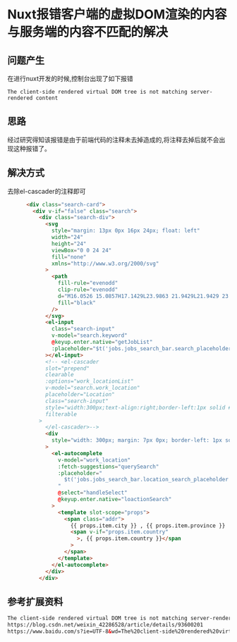 # Nuxt报错客户端的虚拟DOM渲染的内容与服务端的内容不匹配的解决

## 问题产生

在进行nuxt开发的时候,控制台出现了如下报错

```The client-side rendered virtual DOM tree is not matching server-rendered content```

## 思路

经过研究得知该报错是由于前端代码的注释未去掉造成的,将注释去掉后就不会出现这种报错了。

## 解决方式

去除el-cascader的注释即可

```html
      <div class="search-card">
        <div v-if="false" class="search">
          <div class="search-div">
            <svg
              style="margin: 13px 0px 16px 24px; float: left"
              width="24"
              height="24"
              viewBox="0 0 24 24"
              fill="none"
              xmlns="http://www.w3.org/2000/svg"
            >
              <path
                fill-rule="evenodd"
                clip-rule="evenodd"
                d="M16.0526 15.0857H17.1429L23.9863 21.9429L21.9429 23.9863L15.0857 17.1429V16.0594L14.7086 15.6823C13.152 17.0194 11.1291 17.8286 8.91429 17.8286C3.99086 17.8286 0 13.8377 0 8.91429C0 3.99086 3.99086 0 8.91429 0C13.8377 0 17.8286 3.99086 17.8286 8.91429C17.8286 11.1291 17.0194 13.152 15.6754 14.7086L16.0526 15.0857ZM2.74286 8.91429C2.74286 12.3223 5.50629 15.0857 8.91429 15.0857C12.3223 15.0857 15.0857 12.3223 15.0857 8.91429C15.0857 5.50629 12.3223 2.74286 8.91429 2.74286C5.50629 2.74286 2.74286 5.50629 2.74286 8.91429Z"
                fill="black"
              />
            </svg>
            <el-input
              class="search-input"
              v-model="search.keyword"
              @keyup.enter.native="getJobList"
              :placeholder="$t('jobs.jobs_search_bar.search_placeholder')"
            ></el-input>
            <!-- <el-cascader
            slot="prepend"
            clearable
            :options="work_locationList"
            v-model="search.work_location"
            placeholder="Location"
            class="search-input"
            style="width:300px;text-align:right;border-left:1px solid #ccc"
            filterable
          >
            </el-cascader>-->
            <div
              style="width: 300px; margin: 7px 0px; border-left: 1px solid #ccc"
            >
              <el-autocomplete
                v-model="work_location"
                :fetch-suggestions="querySearch"
                :placeholder="
                  $t('jobs.jobs_search_bar.location_search_placeholder')
                "
                @select="handleSelect"
                @keyup.enter.native="loactionSearch"
              >
                <template slot-scope="props">
                  <span class="addr">
                    {{ props.item.city }} , {{ props.item.province }}
                    <span v-if="props.item.country"
                      >, {{ props.item.country }}</span
                    >
                  </span>
                </template>
              </el-autocomplete>
            </div>
          </div>
```

## 参考扩展资料

```html
The client-side rendered virtual DOM tree is not matching server-rendered content
https://blog.csdn.net/weixin_42286528/article/details/93600201
https://www.baidu.com/s?ie=UTF-8&wd=The%20client-side%20rendered%20virtual%20DOM%20tree%20is%20not%20matching%20server-rendered%20content.%20This%20is%20likely%20caused%20by%20incorrect%20HTML%20markup,%20for%20example%20nesting%20block-level%20elements%20inside%20%3Cp%3E,%20or%20missing%20%3Ctbody%3E.%20Bailing%20hyd
```


